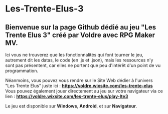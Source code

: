 # Les-Trente-Elus-3

## Bienvenue sur la page Github dédié au jeu "Les Trente Elus 3" créé par Voldre avec RPG Maker MV.

Ici vous ne trouverez que les fonctionnalités qui font tourner le jeu, autrement dit les datas, le code (en .js et .json), mais les ressources n'y sont pas présentent, car elles ne portent que peu d'intérêt d'un point de vu programmation.

Néanmoins, vous pouvez vous rendre sur le Site Web dédier à l'univers "Les Trente Elus" juste ici : **https://voldre.wixsite.com/les-trente-elus**
Vous pouvez également jouer directement au jeu sur votre navigateur via ce lien : **https://voldre.wixsite.com/les-trente-elus/play-lte3**

Le jeu est disponible sur **Windows**, **Android**, et sur **Navigateur**.
